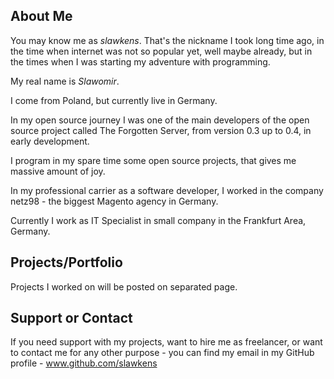 ## About Me

You may know me as _slawkens_. That's the nickname I took long time ago, in the time when internet was not so popular yet, well maybe already, but in the times when I was starting my adventure with programming.

My real name is _Slawomir_.

I come from Poland, but currently live in Germany.

In my open source journey I was one of the main developers of the open source project called The Forgotten Server, from version 0.3 up to 0.4, in early development.

I program in my spare time some open source projects, that gives me massive amount of joy.

In my professional carrier as a software developer, I worked in the company netz98 - the biggest Magento agency in Germany.

Currently I work as IT Specialist in small company in the Frankfurt Area, Germany.

## Projects/Portfolio
Projects I worked on will be posted on separated page.

## Support or Contact

If you need support with my projects, want to hire me as freelancer, or want to contact me for any other purpose - you can find my email in my GitHub profile - www.github.com/slawkens
